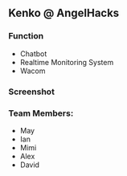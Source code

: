 ## Kenko @ AngelHacks 

### Function
- Chatbot
- Realtime Monitoring System
- Wacom

### Screenshot
[logo]: https://github.com/ywchiu/angelhacks/raw/master/kenko1.png "Dashboard"
[logo]: https://github.com/ywchiu/angelhacks/raw/master/kenko2.png "Wacom"
[logo]: https://github.com/ywchiu/angelhacks/raw/master/kenko3.png "chatbot"

### Team Members:
- May
- Ian
- Mimi
- Alex
- David
